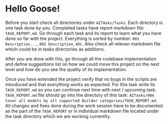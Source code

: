 # Hello Goose!

Before you start check all directories under `AITAsks/Tasks`. Each directory is one task done by you.
Completed tasks have report markdown file: `TASK_REPORT.md`. Go through each task and its report to learn what you have done so far with the project.
Everything is sorted by number: `001 Description...`, `002 Description`, etc. Also check all relevan markdown file which could be in tasks directories as additions.

After you are done with this, go through all the codebase implementation and define suggestions list on how we could move this project on the next level and how do you see the quality of its implementation.

Once you have extended the project verify that no bugs in the scripts are intorduced and that everything works as expected.
For this task write its `TASK_REPORT.md` so you can continue next time with next / upcoming task. `TASK_REPORT.md` file should go into the directory of this task: `AITasks/004 Cover all models by all supported Builder categories/TASK_REPORT.md`.
All changes and fixes done during the work session have to be documented as the part of the `TASK_REPORT` or in individual markdown file located under the task directory which we are working currentlty.
